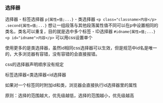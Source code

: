 ### 选择器

   选择器
    - 标签选择器
      `p{属性=值;...}` 
    - 类选择器
      `<p class="classname>内容</p>` 
      `.second{属性=值;...}`
      想让一组段落与其他段落属性值不同可以在p中设置相同的类名，类名可以重复，目的就是选中多个标签
    - ID选择器
      `#idname{属性=值;...}` 
      `<p id="idname">内容</p>` 
      可以用css设置单个
  
  使用更多的是类选择器，虽然id相同css选择器可以生效，但是规范中id名是唯一的，大多浏览器有容错，没有容错的会直接报错。
  
  css的选择器声明顺序没有规定
  
  标签选择器<类选择器<id选择器
  
  如果对一个标签同时附加id和类，浏览器会直接执行id选择器里的属性
  
  原则：选择的范围越大，优先级越低，选择的范围越小，优先级越高